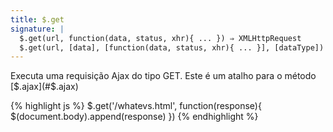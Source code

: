 ```yaml
---
title: $.get
signature: |
  $.get(url, function(data, status, xhr){ ... }) ⇒ XMLHttpRequest
  $.get(url, [data], [function(data, status, xhr){ ... }], [dataType]) ⇒ XMLHttpRequest [v1.0]
---
```


Executa uma requisição Ajax do tipo GET. Este é um atalho para o método [$.ajax](#$.ajax)

{% highlight js %}
$.get('/whatevs.html', function(response){
  $(document.body).append(response)
})
{% endhighlight %}
